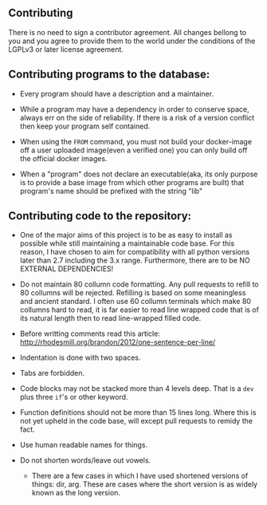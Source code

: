 Contributing
------------

There is no need to sign a contributor agreement.  All changes bellong to you and you agree to provide them to the world under the conditions of the LGPLv3 or later license agreement.

Contributing programs to the database:
--------------------------------------

 * Every program should have a description and a maintainer.

 * While a program may have a dependency in order to conserve space, always err on the side of reliability.  If there is a risk of a version conflict then keep your program self contained.

 * When using the `FROM` command, you must not build your docker-image off a user uploaded image(even a verified one) you can only build off the official docker images.

 * When a "program" does not declare an executable(aka, its only purpose is to provide a base image from which other programs are built) that program's name should be prefixed with the string "lib"

Contributing code to the repository:
------------------------------------

 * One of the major aims of this project is to be as easy to install as possible while still maintaining a maintainable code base.  For this reason, I have chosen to aim for compatibility with all python versions later than 2.7 including the 3.x range.  Furthermore, there are to be NO EXTERNAL DEPENDENCIES!

 * Do not maintain 80 collumn code formatting.  Any pull requests to refill to 80 collumns will be rejected.  Refilling is based on some meaningless and ancient standard.  I often use 60 collumn terminals which make 80 collumns hard to read, it is far easier to read line wrapped code that is of its natural length then to read line-wrapped filled code.

 * Before writting comments read this article: http://rhodesmill.org/brandon/2012/one-sentence-per-line/

 * Indentation is done with two spaces.

 * Tabs are forbidden.

 * Code blocks may not be stacked more than 4 levels deep.  That is a `dev` plus three `if`'s or other keyword.

 * Function definitions should not be more than 15 lines long.  Where this is not yet upheld in the code base, will except pull requests to remidy the fact.

 * Use human readable names for things.

 * Do not shorten words/leave out vowels.

   + There are a few cases in which I have used shortened versions of things: dir, arg.  These are cases where the short version is as widely known as the long version.
